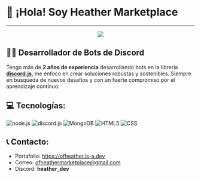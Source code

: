 # 👋 ¡Hola! Soy Heather Marketplace
---

<div align="center">
  <img src="https://cdn.discordapp.com/attachments/831264615509262336/1406409490374332416/banner.png?ex=68a25c68&is=68a10ae8&hm=0aff24bb2fb5b44718a67c3a874d446e62ec26388bd5219408e4b6bd713951cf&">
</div>

## 🧑‍💻 Desarrollador de Bots de Discord

Tengo más de **2 años de experiencia** desarrollando bots en la librería **[discord.js](https://www.google.com/search?q=https://discord.js.org/%23/)**, me enfoco en crear soluciones robustas y sostenibles. Siempre en búsqueda de nuevos desafíos y con un fuerte compromiso por el aprendizaje continuo.

## **💻 Tecnologías:**

![node.js](https://img.shields.io/badge/nodejs-%230077B5.svg?logo=nodedotjs&logoColor=white&color=%2366CC33)
![discord.js](https://img.shields.io/badge/discord.js-%230077B5.svg?logo=discorddotjs&logoColor=white&color=%235865F2)
![MongoDB](https://img.shields.io/badge/mongodb-%230077B5.svg?logo=mongodb&logoColor=white&color=%2300684A)
![HTML5](https://img.shields.io/badge/html5-%23E34F26.svg?logo=html5&style=plastic&logoColor=white)
![CSS](https://img.shields.io/badge/css-%23E34F26.svg?style=plastic&logoColor=white&logo=css&color=%231572B6)

## **📞 Contacto:**

- Portafolio: https://ofheather.is-a.dev
- Correo: ofheathermarketplace@gmail.com
- Discord: **heather_dev**
